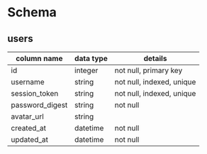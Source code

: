 # Schema

## users
column name     | data type  | details
----------------|------------|-----------------------
id              | integer    | not null, primary key
username        | string     | not null, indexed, unique
session_token   | string     | not null, indexed, unique
password_digest | string     | not null
avatar_url      | string     |
created_at      | datetime   | not null
updated_at      | datetime   | not null
